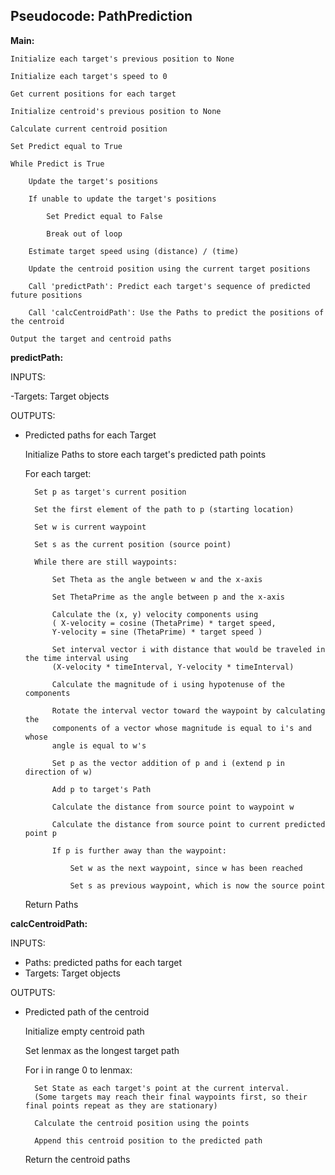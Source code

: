 
## Pseudocode: PathPrediction


**Main:**

	Initialize each target's previous position to None

	Initialize each target's speed to 0

	Get current positions for each target

	Initialize centroid's previous position to None

	Calculate current centroid position

	Set Predict equal to True

	While Predict is True

		Update the target's positions

		If unable to update the target's positions

			Set Predict equal to False

			Break out of loop

		Estimate target speed using (distance) / (time)

		Update the centroid position using the current target positions

		Call 'predictPath': Predict each target's sequence of predicted future positions

		Call 'calcCentroidPath': Use the Paths to predict the positions of the centroid

	Output the target and centroid paths



**predictPath:**

INPUTS:

-Targets: Target objects

OUTPUTS:
	
- Predicted paths for each Target

	Initialize Paths to store each target's predicted path points

	For each target:


		Set p as target's current position

		Set the first element of the path to p (starting location)

		Set w is current waypoint

		Set s as the current position (source point)

		While there are still waypoints:

			Set Theta as the angle between w and the x-axis		

			Set ThetaPrime as the angle between p and the x-axis

			Calculate the (x, y) velocity components using 
			( X-velocity = cosine (ThetaPrime) * target speed,
			Y-velocity = sine (ThetaPrime) * target speed )

			Set interval vector i with distance that would be traveled in the time interval using
			(X-velocity * timeInterval, Y-velocity * timeInterval)

			Calculate the magnitude of i using hypotenuse of the components

			Rotate the interval vector toward the waypoint by calculating the
			components of a vector whose magnitude is equal to i's and whose
			angle is equal to w's 

			Set p as the vector addition of p and i (extend p in direction of w)

			Add p to target's Path

			Calculate the distance from source point to waypoint w

			Calculate the distance from source point to current predicted point p 

			If p is further away than the waypoint:

				Set w as the next waypoint, since w has been reached

				Set s as previous waypoint, which is now the source point
			
	Return Paths


**calcCentroidPath:**

INPUTS:

- Paths: predicted paths for each target
- Targets: Target objects

OUTPUTS:
- Predicted path of the centroid

	Initialize empty centroid path

	Set lenmax as the longest target path

	For i in range 0 to lenmax:

		Set State as each target's point at the current interval. 
		(Some targets may reach their final waypoints first, so their final points repeat as they are stationary)

		Calculate the centroid position using the points

		Append this centroid position to the predicted path

	Return the centroid paths


